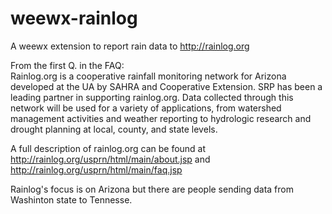 # weewx-rainlog
A weewx extension to report rain data to http://rainlog.org

From the first Q. in the FAQ: <br>
Rainlog.org is a cooperative rainfall monitoring network for Arizona developed at the UA by SAHRA and Cooperative Extension. SRP has been a leading partner in supporting rainlog.org. Data collected through this network will be used for a variety of applications, from watershed management activities and weather reporting to hydrologic research and drought planning at local, county, and state levels.

A full description of rainlog.org can be found at http://rainlog.org/usprn/html/main/about.jsp and http://rainlog.org/usprn/html/main/faq.jsp

Rainlog's focus is on Arizona but there are people sending data from Washinton state to Tennesse.

